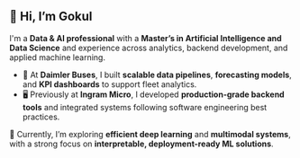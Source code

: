 ## 👋 Hi, I’m Gokul

I'm a **Data & AI professional** with a **Master’s in Artificial Intelligence and Data Science** and experience across analytics, backend development, and applied machine learning.

- 🚌 At **Daimler Buses**, I built **scalable data pipelines**, **forecasting models**, and **KPI dashboards** to support fleet analytics.
- 🖥️ Previously at **Ingram Micro**, I developed **production-grade backend tools** and integrated systems following software engineering best practices.


🚀 Currently, I’m exploring **efficient deep learning** and **multimodal systems**, with a strong focus on **interpretable, deployment-ready ML solutions**.

<!--
**gokulnambiar/gokulnambiar** is a ✨ _special_ ✨ repository because its `README.md` (this file) appears on your GitHub profile.

Here are some ideas to get you started:

- 🔭 I’m currently working on ...
- 🌱 I’m currently learning ...
- 👯 I’m looking to collaborate on ...
- 🤔 I’m looking for help with ...
- 💬 Ask me about ...
- 📫 How to reach me: ...
- 😄 Pronouns: ...
- ⚡ Fun fact: ...
-->
